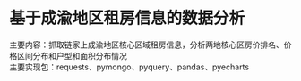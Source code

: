 # 基于成渝地区租房信息的数据分析
主要内容：抓取链家上成渝地区核心区域租房信息，分析两地核心区房价排名、价格区间分布和户型和面积分布情况
<br/>主要实现包：requests、pymongo、pyquery、pandas、pyecharts
